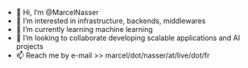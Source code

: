 - 👋 Hi, I’m @MarcelNasser
- 👀 I’m interested in infrastructure, backends, middlewares
- 🌱 I’m currently learning machine learning
- 💞️ I’m looking to collaborate developing scalable applications and AI projects
- 📫 Reach me by e-mail >> marcel/dot/nasser/at/live/dot/fr

<!---
MarcelNasser/MarcelNasser is a ✨ special ✨ repository because its `README.md` (this file) appears on your GitHub profile.
You can click the Preview link to take a look at your changes.
--->
